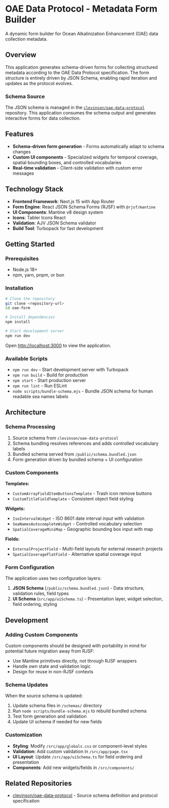 # OAE Data Protocol - Metadata Form Builder

A dynamic form builder for Ocean Alkalinization Enhancement (OAE) data collection metadata.

## Overview

This application generates schema-driven forms for collecting structured metadata according to the OAE Data Protocol specification. The form structure is entirely driven by JSON Schema, enabling rapid iteration and updates as the protocol evolves.

### Schema Source

The JSON schema is managed in the [`clevinson/oae-data-protocol`](https://github.com/clevinson/oae-data-protocol) repository. This application consumes the schema output and generates interactive forms for data collection.

## Features

- **Schema-driven form generation** - Forms automatically adapt to schema changes
- **Custom UI components** - Specialized widgets for temporal coverage, spatial bounding boxes, and controlled vocabularies
- **Real-time validation** - Client-side validation with custom error messages

## Technology Stack

- **Frontend Framework**: Next.js 15 with App Router
- **Form Engine**: React JSON Schema Forms (RJSF) with `@rjsf/mantine`
- **UI Components**: Mantine v8 design system
- **Icons**: Tabler Icons React
- **Validation**: AJV JSON Schema validator
- **Build Tool**: Turbopack for fast development

## Getting Started

### Prerequisites

- Node.js 18+
- npm, yarn, pnpm, or bun

### Installation

```bash
# Clone the repository
git clone <repository-url>
cd oae-form

# Install dependencies
npm install

# Start development server
npm run dev
```

Open [http://localhost:3000](http://localhost:3000) to view the application.

### Available Scripts

- `npm run dev` - Start development server with Turbopack
- `npm run build` - Build for production
- `npm start` - Start production server
- `npm run lint` - Run ESLint
- `node scripts/bundle-schema.mjs` - Bundle JSON schema for human readable sea names labels

## Architecture

### Schema Processing

1. Source schema from `clevinson/oae-data-protocol`
2. Schema bundling resolves references and adds controlled vocabulary labels
3. Bundled schema served from `/public/schema.bundled.json`
4. Form generation driven by bundled schema + UI configuration

### Custom Components

**Templates:**

- `CustomArrayFieldItemButtonsTemplate` - Trash icon remove buttons
- `CustomTitleFieldTemplate` - Consistent object field styling

**Widgets:**

- `IsoIntervalWidget` - ISO 8601 date interval input with validation
- `SeaNamesAutocompleteWidget` - Controlled vocabulary selection
- `SpatialCoverageMiniMap` - Geographic bounding box input with map

**Fields:**

- `ExternalProjectField` - Multi-field layouts for external research projects
- `SpatialCoverageFlatField` - Alternative spatial coverage input

### Form Configuration

The application uses two configuration layers:

1. **JSON Schema** (`/public/schema.bundled.json`) - Data structure, validation rules, field types
2. **UI Schema** (`src/app/uiSchema.ts`) - Presentation layer, widget selection, field ordering, styling

## Development

### Adding Custom Components

Custom components should be designed with portability in mind for potential future migration away from RJSF:

- Use Mantine primitives directly, not through RJSF wrappers
- Handle own state and validation logic
- Design for reuse in non-RJSF contexts

### Schema Updates

When the source schema is updated:

1. Update schema files in `/schemas/` directory
2. Run `node scripts/bundle-schema.mjs` to rebuild bundled schema
3. Test form generation and validation
4. Update UI schema if needed for new fields

### Customization

- **Styling**: Modify `/src/app/globals.css` or component-level styles
- **Validation**: Add custom validation in `/src/app/page.tsx`
- **UI Layout**: Update `/src/app/uiSchema.ts` for field ordering and presentation
- **Components**: Add new widgets/fields in `/src/components/`

## Related Repositories

- [clevinson/oae-data-protocol](https://github.com/clevinson/oae-data-protocol) - Source schema definition and protocol specification
